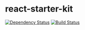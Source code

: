# react-starter-kit

[![Dependency Status](https://david-dm.org/mathieulesniak/react-starter-kit.svg?style=flat-square)](https://david-dm.org/mathieulesniak/react-starter-kit)
[![Build Status](https://travis-ci.org/mathieulesniak/react-starter-kit.svg?branch=master)](https://travis-ci.org/mathieulesniak/react-starter-kit)
